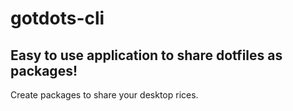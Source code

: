 # gotdots-cli
Easy to use application to share dotfiles as packages!
----
Create packages to share your desktop rices.
